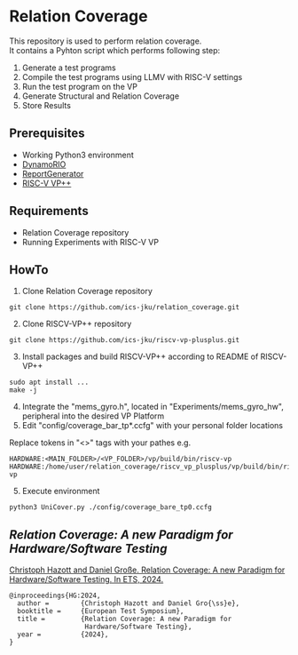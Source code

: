 # Relation Coverage

This repository is used to perform relation coverage.   
It contains a Pyhton script which performs following step:   
1. Generate a test programs
2. Compile the test programs using LLMV with RISC-V settings
3. Run the test program on the VP
4. Generate Structural and Relation Coverage
5. Store Results

## Prerequisites
- Working Python3 environment 
- [DynamoRIO](https://www.dynamorio.org)
- [ReportGenerator](https://reportgenerator.io/)
- [RISC-V VP++](https://github.com/ics-jku/riscv-vp-plusplus)

## Requirements
- Relation Coverage repository
- Running Experiments with RISC-V VP

## HowTo
1. Clone Relation Coverage repository
```
git clone https://github.com/ics-jku/relation_coverage.git
```
2. Clone RISCV-VP++ repository
```
git clone https://github.com/ics-jku/riscv-vp-plusplus.git
```
3. Install packages and build RISCV-VP++ according to README of RISCV-VP++
```
sudo apt install ...
make -j
```
4. Integrate the "mems_gyro.h", located in "Experiments/mems_gyro_hw", peripheral into the desired VP Platform
5. Edit "config/coverage_bar_tp*.ccfg" with your personal folder locations

Replace tokens in "<>" tags with your pathes e.g.
```
HARDWARE:<MAIN_FOLDER>/<VP_FOLDER>/vp/build/bin/riscv-vp
HARDWARE:/home/user/relation_coverage/riscv_vp_plusplus/vp/build/bin/riscv-vp
```
5. Execute environment
```
python3 UniCover.py ./config/coverage_bare_tp0.ccfg
```

## *Relation Coverage: A new Paradigm for Hardware/Software Testing*

[Christoph Hazott and Daniel Große. Relation Coverage: A new Paradigm for Hardware/Software Testing. In ETS, 2024.
](https://ics.jku.at/files/2024ETS_relation-coverage.pdf)

```
@inproceedings{HG:2024,
  author =        {Christoph Hazott and Daniel Gro{\ss}e},
  booktitle =     {European Test Symposium},
  title =         {Relation Coverage: A new Paradigm for
                   Hardware/Software Testing},
  year =          {2024},
}
```

